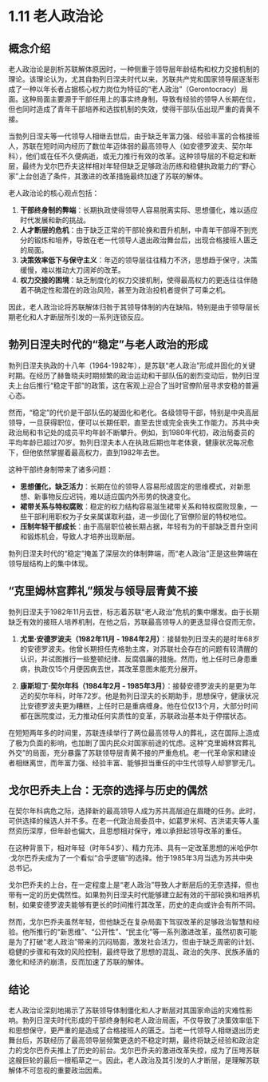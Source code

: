# 1.11 老人政治论

## 概念介绍

老人政治论是剖析苏联解体原因时，一种侧重于领导层年龄结构和权力交接机制的理论。该理论认为，尤其自勃列日涅夫时代以来，苏联共产党和国家领导层逐渐形成了一种以年长者占据核心权力岗位为特征的“老人政治”（Gerontocracy）局面。这种局面主要源于干部任用上的事实终身制，导致有经验的领导人长期在位，但也同时造成了青年干部培养和选拔机制的失效，使得干部队伍出现严重的青黄不接。

当勃列日涅夫等一代领导人相继去世后，由于缺乏年富力强、经验丰富的合格接班人，苏联在短时间内经历了数位年迈体弱的最高领导人（如安德罗波夫、契尔年科），他们或在任不久便病逝，或无力推行有效的改革。这种领导层的不稳定和断层，最终为戈尔巴乔夫这样相对年轻但缺乏足够政治历练和稳健执政能力的“野心家”上台创造了条件，其激进的改革措施最终加速了苏联的解体。

老人政治论的核心观点包括：

1.  **干部终身制的弊端**：长期执政使得领导人容易脱离实际、思想僵化，难以适应时代发展和新的挑战。
2.  **人才断层的危机**：由于缺乏正常的干部轮换和晋升机制，中青年干部得不到充分的锻炼和培养，导致在老一代领导人退出政治舞台后，出现合格接班人匮乏的局面。
3.  **决策效率低下与保守主义**：年迈的领导层往往精力不济，思想趋于保守，决策缓慢，难以推动大刀阔斧的改革。
4.  **权力交接的困境**：缺乏制度化的权力交接机制，使得最高权力的更迭往往伴随着不确定性和潜在的政治风险，甚至为政治投机者提供了可乘之机。

因此，老人政治论将苏联解体归咎于其领导体制的内在缺陷，特别是由于领导层长期老化和人才断层所引发的一系列连锁反应。

## 勃列日涅夫时代的“稳定”与老人政治的形成

勃列日涅夫执政的十八年（1964-1982年），是苏联“老人政治”形成并固化的关键时期。在经历了赫鲁晓夫时期频繁的政治运动和干部队伍的剧烈变动后，勃列日涅夫上台后推行“稳定干部”的政策，这在客观上迎合了当时官僚阶层寻求安稳的普遍心态。

然而，“稳定”的代价是干部队伍的凝固化和老化。各级领导干部，特别是中央高层领导，一旦获得职位，便可以长期任职，直至去世或完全丧失工作能力。苏共中央政治局和书记处的成员平均年龄不断攀升。例如，到1980年代初，政治局委员的平均年龄已超过70岁。勃列日涅夫本人在执政后期也年老体衰，健康状况每况愈下，但他依然掌握着最高权力，直到1982年去世。

这种干部终身制带来了诸多问题：

*   **思想僵化，缺乏活力**：长期在位的领导人容易形成固定的思维模式，对新思想、新事物反应迟钝，难以适应国内外形势的快速变化。
*   **裙带关系与特权腐败**：稳定的权力结构容易滋生裙带关系和特权腐败现象，一些干部利用职权为子女亲属谋取利益，进一步固化了官僚阶层的特权地位。
*   **压制年轻干部成长**：由于高层职位被长期占据，年轻有为的干部缺乏晋升空间和锻炼机会，导致人才培养出现断层。

勃列日涅夫时代的“稳定”掩盖了深层次的体制弊端，而“老人政治”正是这些弊端在领导层结构上的集中体现。

## “克里姆林宫葬礼”频发与领导层青黄不接

勃列日涅夫于1982年11月去世，标志着苏联“老人政治”危机的集中爆发。由于长期缺乏有效的接班人培养机制，在他之后，苏联最高领导人的更迭显得仓促而无奈。

1.  **尤里·安德罗波夫（1982年11月 - 1984年2月）**：接替勃列日涅夫的是时年68岁的安德罗波夫。他曾长期担任克格勃主席，对苏联社会存在的问题有较清醒的认识，并试图推行一些整顿纪律、反腐倡廉的措施。然而，他上任时已身患重病，执政仅15个月便因病去世，其改革意图未能充分展开。

2.  **康斯坦丁·契尔年科（1984年2月 - 1985年3月）**：接替安德罗波夫的是更为年迈的契尔年科，时年72岁。他是勃列日涅夫的长期助手，思想保守，健康状况比安德罗波夫更为糟糕，上任时已是重病缠身。他在位仅13个月，大部分时间都在医院度过，无力推动任何实质性的变革，苏联政治基本处于停摆状态。

在短短两年多的时间里，苏联连续举行了两位最高领导人的葬礼，这在国际上造成了极为负面的影响，也加剧了国内民众对国家前途的忧虑。这种“克里姆林宫葬礼外交”的局面，充分暴露了苏联领导层青黄不接的严重危机。老一代革命家和建设者相继离世，而年富力强、经验丰富、能够担当重任的中生代领导人却寥寥无几。

## 戈尔巴乔夫上台：无奈的选择与历史的偶然

在契尔年科病危之际，选择新的最高领导人成为苏共高层迫在眉睫的任务。此时，可供选择的候选人并不多。在老一代政治局委员中，如葛罗米柯、吉洪诺夫等人虽然资历深厚，但年龄也偏大，且思想相对保守，难以承担起领导改革的重任。

在这种背景下，相对年轻（时年54岁）、精力充沛、具有一定改革思想的米哈伊尔·戈尔巴乔夫成为了一个看似“合乎逻辑”的选择。他于1985年3月当选为苏共中央总书记。

戈尔巴乔夫的上台，在一定程度上是“老人政治”导致人才断层后的无奈选择，但也带有一定的历史偶然性。如果勃列日涅夫时代能够建立起有效的干部轮换和培养机制，如果安德罗波夫能够有更长的时间推行其改革，历史的走向或许会有所不同。

然而，戈尔巴乔夫虽然年轻，但他缺乏在复杂局面下驾驭改革的足够政治智慧和经验。他所推行的“新思维”、“公开性”、“民主化”等一系列激进改革，虽然初衷可能是为了打破“老人政治”带来的沉闷局面，激发社会活力，但由于缺乏周密的计划、稳健的步骤和有效的风险控制，最终导致了思想的混乱、政治的失序、民族矛盾的激化和经济的崩溃，反而加速了苏联的解体。

## 结论

老人政治论深刻地揭示了苏联领导体制僵化和人才断层对其国家命运的灾难性影响。勃列日涅夫时代形成的干部终身制和老人政治局面，不仅导致了决策效率低下和思想保守，更严重的是造成了合格接班人的匮乏。当老一代领导人相继退出历史舞台后，苏联经历了最高领导层频繁更迭的不稳定时期，最终将缺乏经验和政治定力的戈尔巴乔夫推上了历史的前台。戈尔巴乔夫的激进改革失控，成为了压垮苏联这艘巨轮的最后一根稻草之一。因此，老人政治及其引发的人才断层，是理解苏联解体不可忽视的重要政治因素。